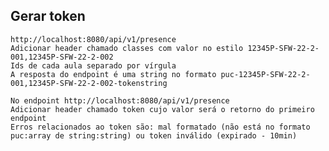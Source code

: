 ## Gerar token
    http://localhost:8080/api/v1/presence
    Adicionar header chamado classes com valor no estilo 12345P-SFW-22-2-001,12345P-SFW-22-2-002
    Ids de cada aula separado por vírgula
    A resposta do endpoint é uma string no formato puc-12345P-SFW-22-2-001,12345P-SFW-22-2-002-tokenstring
    
    No endpoint http://localhost:8080/api/v1/presence
    Adicionar header chamado token cujo valor será o retorno do primeiro endpoint
    Erros relacionados ao token são: mal formatado (não está no formato puc:array de string:string) ou token inválido (expirado - 10min)
